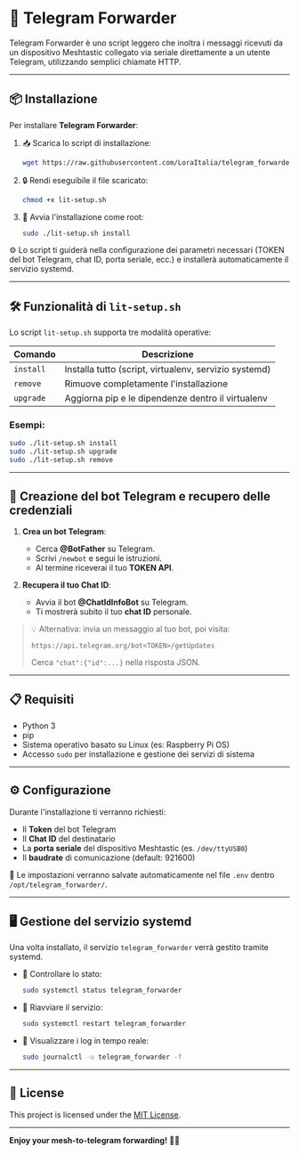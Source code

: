 # 🚀 Telegram Forwarder

Telegram Forwarder è uno script leggero che inoltra i messaggi ricevuti da un dispositivo Meshtastic collegato via seriale direttamente a un utente Telegram, utilizzando semplici chiamate HTTP.

---

## 📦 Installazione

Per installare **Telegram Forwarder**:

1. 📥 Scarica lo script di installazione:
    ```bash
    wget https://raw.githubusercontent.com/LoraItalia/telegram_forwarder/refs/heads/main/lit-setup.sh
    ```

2. 🔒 Rendi eseguibile il file scaricato:
    ```bash
    chmod +x lit-setup.sh
    ```

3. 🚀 Avvia l'installazione come root:
    ```bash
    sudo ./lit-setup.sh install
    ```

⚙️ Lo script ti guiderà nella configurazione dei parametri necessari (TOKEN del bot Telegram, chat ID, porta seriale, ecc.) e installerà automaticamente il servizio systemd.

---

## 🛠 Funzionalità di `lit-setup.sh`

Lo script `lit-setup.sh` supporta tre modalità operative:

| Comando                  | Descrizione                                              |
|---------------------------|----------------------------------------------------------|
| `install`                 | Installa tutto (script, virtualenv, servizio systemd)     |
| `remove`                  | Rimuove completamente l'installazione                    |
| `upgrade`                 | Aggiorna pip e le dipendenze dentro il virtualenv         |

### Esempi:
```bash
sudo ./lit-setup.sh install
sudo ./lit-setup.sh upgrade
sudo ./lit-setup.sh remove
```

---

## 🤖 Creazione del bot Telegram e recupero delle credenziali

1. **Crea un bot Telegram**:
    - Cerca **@BotFather** su Telegram.
    - Scrivi `/newbot` e segui le istruzioni.
    - Al termine riceverai il tuo **TOKEN API**.

2. **Recupera il tuo Chat ID**:
    - Avvia il bot **@ChatIdInfoBot** su Telegram.
    - Ti mostrerà subito il tuo **chat ID** personale.

> 💡 Alternativa: invia un messaggio al tuo bot, poi visita:
> ```
> https://api.telegram.org/bot<TOKEN>/getUpdates
> ```
> Cerca `"chat":{"id":...}` nella risposta JSON.

---

## 📋 Requisiti

- Python 3
- pip
- Sistema operativo basato su Linux (es: Raspberry Pi OS)
- Accesso `sudo` per installazione e gestione dei servizi di sistema

---

## ⚙️ Configurazione

Durante l'installazione ti verranno richiesti:

- Il **Token** del bot Telegram
- Il **Chat ID** del destinatario
- La **porta seriale** del dispositivo Meshtastic (es. `/dev/ttyUSB0`)
- Il **baudrate** di comunicazione (default: 921600)

🔐 Le impostazioni verranno salvate automaticamente nel file `.env` dentro `/opt/telegram_forwarder/`.

---

## 🖥 Gestione del servizio systemd

Una volta installato, il servizio `telegram_forwarder` verrà gestito tramite systemd.

- 🔎 Controllare lo stato:
    ```bash
    sudo systemctl status telegram_forwarder
    ```

- 🔄 Riavviare il servizio:
    ```bash
    sudo systemctl restart telegram_forwarder
    ```

- 📜 Visualizzare i log in tempo reale:
    ```bash
    sudo journalctl -u telegram_forwarder -f
    ```

---

## 📜 License

This project is licensed under the [MIT License](LICENSE).

---

**Enjoy your mesh-to-telegram forwarding!** 🚀🎉